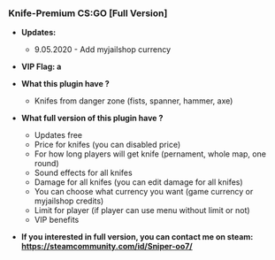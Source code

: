 ### Knife-Premium CS:GO [Full Version]

* **Updates:**
    - 9.05.2020 - Add myjailshop currency

* **VIP Flag: a**

* **What this plugin have ?**
    - Knifes from danger zone (fists, spanner, hammer, axe)

* **What full version of this plugin have ?**
    - Updates free
    - Price for knifes (you can disabled price)
    - For how long players will get knife (pernament, whole map, one round)
    - Sound effects for all knifes
    - Damage for all knifes (you can edit damage for all knifes)
    - You can choose what currency you want (game currency or myjailshop credits)
    - Limit for player (if player can use menu without limit or not)
    - VIP benefits 

* **If you interested in full version, you can contact me on steam: https://steamcommunity.com/id/Sniper-oo7/**
